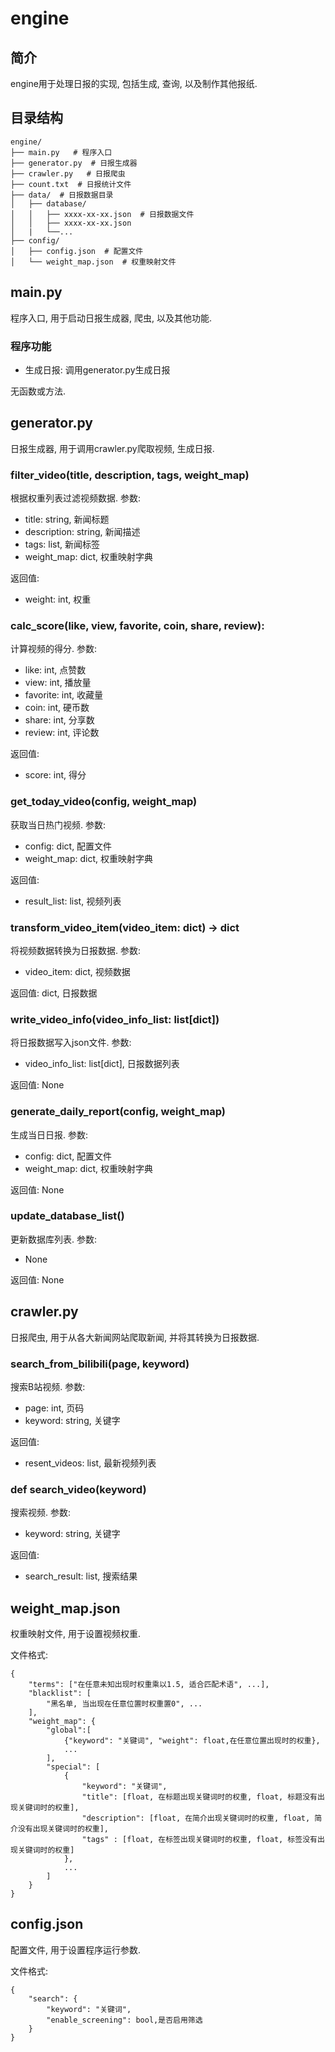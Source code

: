 # engine

## 简介

engine用于处理日报的实现, 包括生成, 查询, 以及制作其他报纸.

## 目录结构

```
engine/
├── main.py   # 程序入口
├── generator.py  # 日报生成器
├── crawler.py   # 日报爬虫
├── count.txt  # 日报统计文件
├── data/  # 日报数据目录
│   ├── database/
│   │   ├── xxxx-xx-xx.json  # 日报数据文件
│   │   ├── xxxx-xx-xx.json
│   |   └──...
├── config/
│   ├── config.json  # 配置文件
│   └── weight_map.json  # 权重映射文件
```

## main.py

程序入口, 用于启动日报生成器, 爬虫, 以及其他功能.

### 程序功能

- 生成日报: 调用generator.py生成日报

无函数或方法.

## generator.py

日报生成器, 用于调用crawler.py爬取视频, 生成日报. 

### filter_video(title, description, tags, weight_map)

根据权重列表过滤视频数据.
参数:
- title: string, 新闻标题
- description: string, 新闻描述
- tags: list, 新闻标签
- weight_map: dict, 权重映射字典

返回值:
- weight: int, 权重

### calc_score(like, view, favorite, coin, share, review):

计算视频的得分.
参数:
- like: int, 点赞数
- view: int, 播放量
- favorite: int, 收藏量
- coin: int, 硬币数
- share: int, 分享数
- review: int, 评论数

返回值:
- score: int, 得分

### get_today_video(config, weight_map)

获取当日热门视频.
参数:
- config: dict, 配置文件
- weight_map: dict, 权重映射字典

返回值:
- result_list: list, 视频列表

### transform_video_item(video_item: dict) -> dict

将视频数据转换为日报数据.
参数:
- video_item: dict, 视频数据

返回值:
dict, 日报数据

### write_video_info(video_info_list: list[dict])

将日报数据写入json文件.
参数:
- video_info_list: list[dict], 日报数据列表

返回值:
None

### generate_daily_report(config, weight_map)

生成当日日报.
参数:
- config: dict, 配置文件
- weight_map: dict, 权重映射字典

返回值:
None

### update_database_list()

更新数据库列表.
参数:
- None

返回值:
None

## crawler.py 

日报爬虫, 用于从各大新闻网站爬取新闻, 并将其转换为日报数据.

### search_from_bilibili(page, keyword)

搜索B站视频.
参数:
- page: int, 页码
- keyword: string, 关键字

返回值:
- resent_videos: list, 最新视频列表

### def search_video(keyword)

搜索视频.
参数:
- keyword: string, 关键字


返回值:
- search_result: list, 搜索结果

## weight_map.json

权重映射文件, 用于设置视频权重.

文件格式:

```
{
    "terms": ["在任意未知出现时权重乘以1.5, 适合匹配术语", ...],
    "blacklist": [
        "黑名单, 当出现在任意位置时权重置0", ...
    ],
    "weight_map": {
        "global":[
            {"keyword": "关键词", "weight": float,在任意位置出现时的权重},
            ...
        ],
        "special": [
            {
                "keyword": "关键词",
                "title": [float, 在标题出现关键词时的权重, float, 标题没有出现关键词时的权重],
                "description": [float, 在简介出现关键词时的权重, float, 简介没有出现关键词时的权重],
                "tags" : [float, 在标签出现关键词时的权重, float, 标签没有出现关键词时的权重]
            },
            ...
        ]
    }
}
```

## config.json

配置文件, 用于设置程序运行参数.

文件格式:

```
{
    "search": {
        "keyword": "关键词",
        "enable_screening": bool,是否启用筛选
    }
}
```
